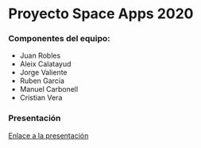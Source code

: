 # Proyecto Space Apps 2020

### Componentes del equipo:

- Juan Robles
- Aleix Calatayud
- Jorge Valiente
- Ruben García
- Manuel Carbonell
- Cristian Vera

### Presentación
[Enlace a la presentación](https://onedrive.live.com/view.aspx?resid=4DCA72B2E86E6957!1140&ithint=file%2cpptx&authkey=!AHe2EBBvIBnQ-eY)
